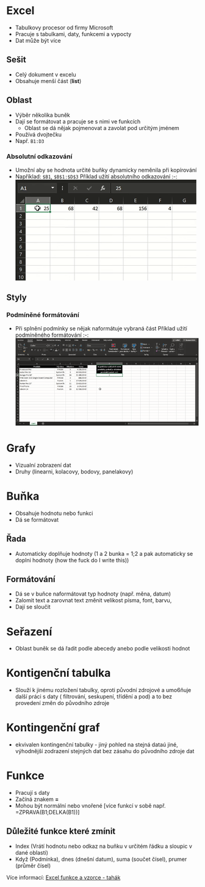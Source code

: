 # Excel
* Tabulkovy procesor od firmy Microsoft
* Pracuje s tabulkami, daty, funkcemi a vypocty
* Dat může být více

## Sešit
* Celý dokument v excelu
* Obsahuje menší část (**list**)

## Oblast
* Výběr několika buněk
* Dají se formátovat a pracuje se s nimi ve funkcích
  - Oblast se dá nějak pojmenovat a zavolat pod určitým jménem
* Používá dvojtečku
* Např. `B1:D3`

### Absolutní odkazování
* Umožní aby se hodnota určité buňky dynamicky neměnila při kopírování
* Například: `$B1`, `$B$1:$D$3`
  Příklad užití absolutního odkazování
  :-:
  <img src="images/excel-absolutni-odkazovani.gif" alt="Absolutní odkazování"></img>

## Styly
### Podmíněné formátování
* Při splnění podmínky se nějak naformátuje vybraná část
  Příklad užití podmíněného formátování
  :-:
  <img src="images/excel-podminene-formatovani-jednoduchy-priklad.gif" alt="Podmíněné formátování"></img>

# Grafy
* Vizualní zobrazení dat
* Druhy (linearni, kolacovy, bodovy, panelakovy)

# Buňka
* Obsahuje hodnotu nebo funkci
* Dá se formátovat

## Řada
* Automaticky doplňuje hodnoty (1 a 2 bunka = 1;2 a pak automaticky se doplni hodnoty (how the fuck do I write this))

## Formátování
* Dá se v buňce naformátovat typ hodnoty (např. měna, datum)
* Zalomit text a zarovnat text změnit velikost písma, font, barvu, 
* Dají se sloučit

# Seřazení
* Oblast buněk se dá řadit podle abecedy anebo podle velikosti hodnot

# Kontigenční tabulka
* Slouží k jinému rozložení tabulky, oproti původní zdrojové a umo6ňuje další práci s daty ( filtrování, seskupení, třídění a pod) a to bez provedení změn do původního zdroje

# Kontingenční graf
* ekvivalen kontingenční tabulky - jiný pohled na stejná dataú jiné, výhodnější zodrazení stejných dat bez zásahu do původního zdroje dat

# Funkce 
* Pracují s daty
* Začíná znakem **=**
* Mohou být normální nebo vnořené [více funkcí v sobě např. =ZPRAVA(B1;DELKA(B1))]

## Důležité funkce které zmínit
* Index (Vrátí hodnotu nebo odkaz na buňku v určitém řádku a sloupic v dané oblasti) 
* Když (Podmínka), dnes (dnešní datum), suma (součet čísel), prumer (průměr čísel)

Více informací: [Excel funkce a vzorce - tahák](Dal%c5%a1%c3%ad%20materi%c3%a1ly/excel-funkce-vzorce-tahak.pdf)
